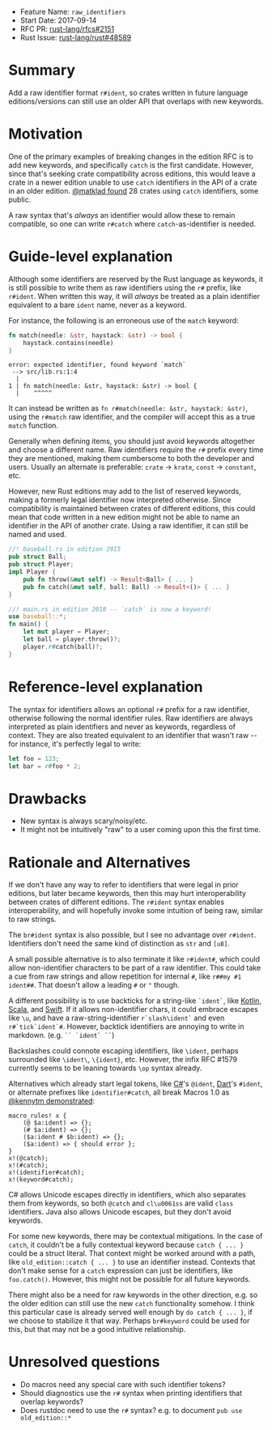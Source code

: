 - Feature Name: `raw_identifiers`
- Start Date: 2017-09-14
- RFC PR: [rust-lang/rfcs#2151](https://github.com/rust-lang/rfcs/pull/2151)
- Rust Issue: [rust-lang/rust#48589](https://github.com/rust-lang/rust/issues/48589)

# Summary
[summary]: #summary

Add a raw identifier format `r#ident`, so crates written in future language
editions/versions can still use an older API that overlaps with new keywords.

# Motivation
[motivation]: #motivation

One of the primary examples of breaking changes in the edition RFC is to add
new keywords, and specifically `catch` is the first candidate. However, since
that's seeking crate compatibility across editions, this would leave a crate in
a newer edition unable to use `catch` identifiers in the API of a crate in an
older edition. [@matklad found] 28 crates using `catch` identifiers, some
public.

A raw syntax that's *always* an identifier would allow these to remain
compatible, so one can write `r#catch` where `catch`-as-identifier is needed.

[@matklad found]: https://internals.rust-lang.org/t/pre-rfc-raw-identifiers/5502/40

# Guide-level explanation
[guide-level-explanation]: #guide-level-explanation

Although some identifiers are reserved by the Rust language as keywords, it is
still possible to write them as raw identifiers using the `r#` prefix, like
`r#ident`.  When written this way, it will *always* be treated as a plain
identifier equivalent to a bare `ident` name, never as a keyword.

For instance, the following is an erroneous use of the `match` keyword:

```rust
fn match(needle: &str, haystack: &str) -> bool {
    haystack.contains(needle)
}
```

```text
error: expected identifier, found keyword `match`
 --> src/lib.rs:1:4
  |
1 | fn match(needle: &str, haystack: &str) -> bool {
  |    ^^^^^
```

It can instead be written as `fn r#match(needle: &str, haystack: &str)`, using
the `r#match` raw identifier, and the compiler will accept this as a true
`match` function.

Generally when defining items, you should just avoid keywords altogether and
choose a different name.  Raw identifiers require the `r#` prefix every time
they are mentioned, making them cumbersome to both the developer and users.
Usually an alternate is preferable: `crate` -> `krate`, `const` -> `constant`,
etc.

However, new Rust editions may add to the list of reserved keywords, making a
formerly legal identifier now interpreted otherwise. Since compatibility is
maintained between crates of different editions, this could mean that code
written in a new edition might not be able to name an identifier in the API of
another crate. Using a raw identifier, it can still be named and used.

```rust
//! baseball.rs in edition 2015
pub struct Ball;
pub struct Player;
impl Player {
    pub fn throw(&mut self) -> Result<Ball> { ... }
    pub fn catch(&mut self, ball: Ball) -> Result<()> { ... }
}
```

```rust
//! main.rs in edition 2018 -- `catch` is now a keyword!
use baseball::*;
fn main() {
    let mut player = Player;
    let ball = player.throw()?;
    player.r#catch(ball)?;
}
```

# Reference-level explanation
[reference-level-explanation]: #reference-level-explanation

The syntax for identifiers allows an optional `r#` prefix for a raw identifier,
otherwise following the normal identifier rules.  Raw identifiers are always
interpreted as plain identifiers and never as keywords, regardless of context.
They are also treated equivalent to an identifier that wasn't raw -- for
instance, it's perfectly legal to write:

```rust
let foo = 123;
let bar = r#foo * 2;
```

# Drawbacks
[drawbacks]: #drawbacks

- New syntax is always scary/noisy/etc.
- It might not be intuitively "raw" to a user coming upon this the first time.

# Rationale and Alternatives
[alternatives]: #alternatives

If we don't have any way to refer to identifiers that were legal in prior
editions, but later became keywords, then this may hurt interoperability
between crates of different editions. The `r#ident` syntax enables
interoperability, and will hopefully invoke some intuition of being raw,
similar to raw strings.

The `br#ident` syntax is also possible, but I see no advantage over `r#ident`.
Identifiers don't need the same kind of distinction as `str` and `[u8]`.

A small possible alternative is to also terminate it like `r#ident#`, which
could allow non-identifier characters to be part of a raw identifier.  This
could take a cue from raw strings and allow repetition for internal `#`, like
`r##my #1 ident##`.  That doesn't allow a leading `#` or `"` though.

A different possibility is to use backticks for a string-like `` `ident` ``,
like [Kotlin], [Scala], and [Swift].  If it allows non-identifier chars, it
could embrace escapes like `\u`, and have a raw-string-identifier ``
r`slash\ident` `` and even `` r#`tick`ident`# ``.  However, backtick identifiers
are annoying to write in markdown. (e.g. ``` `` `ident` `` ```)

Backslashes could connote escaping identifiers, like `\ident`, perhaps
surrounded like `\ident\`, `\{ident}`, etc.  However, the infix RFC #1579
currently seems to be leaning towards `\op` syntax already.

Alternatives which already start legal tokens, like [C#]'s `@ident`, [Dart]'s
`#ident`, or alternate prefixes like `identifier#catch`, all break Macros 1.0
as [@kennytm demonstrated]:

```
macro_rules! x {
    (@ $a:ident) => {};
    (# $a:ident) => {};
    ($a:ident # $b:ident) => {};
    ($a:ident) => { should error };
}
x!(@catch);
x!(#catch);
x!(identifier#catch);
x!(keyword#catch);
```

C# allows Unicode escapes directly in identifiers, which also separates them
from keywords, so both `@catch` and `cl\u0061ss` are valid `class` identifiers.
Java also allows Unicode escapes, but they don't avoid keywords.

For some new keywords, there may be contextual mitigations. In the case of
`catch`, it couldn't be a fully contextual keyword because `catch { ... }` could
be a struct literal. That context might be worked around with a path, like
`old_edition::catch { ... }` to use an identifier instead. Contexts that don't
make sense for a `catch` expression can just be identifiers, like `foo.catch()`.
However, this might not be possible for all future keywords.

There might also be a need for raw keywords in the other direction, e.g. so the
older edition can still use the new `catch` functionality somehow. I think this
particular case is already served well enough by `do catch { ... }`, if we
choose to stabilize it that way.  Perhaps `br#keyword` could be used for this,
but that may not be a good intuitive relationship.

[C#]: https://msdn.microsoft.com/en-us/library/aa664670(v=vs.71).aspx
[Dart]: https://www.dartlang.org/guides/language/language-tour#symbols
[Kotlin]: https://kotlinlang.org/docs/reference/grammar.html
[Scala]: https://www.scala-lang.org/files/archive/spec/2.13/01-lexical-syntax.html#identifiers
[Swift]: https://developer.apple.com/library/content/documentation/Swift/Conceptual/Swift_Programming_Language/LexicalStructure.html
[@kennytm demonstrated]: https://internals.rust-lang.org/t/pre-rfc-raw-identifiers/5502/28

# Unresolved questions
[unresolved]: #unresolved-questions

- Do macros need any special care with such identifier tokens?
- Should diagnostics use the `r#` syntax when printing identifiers that overlap keywords?
- Does rustdoc need to use the `r#` syntax? e.g. to document `pub use old_edition::*`
